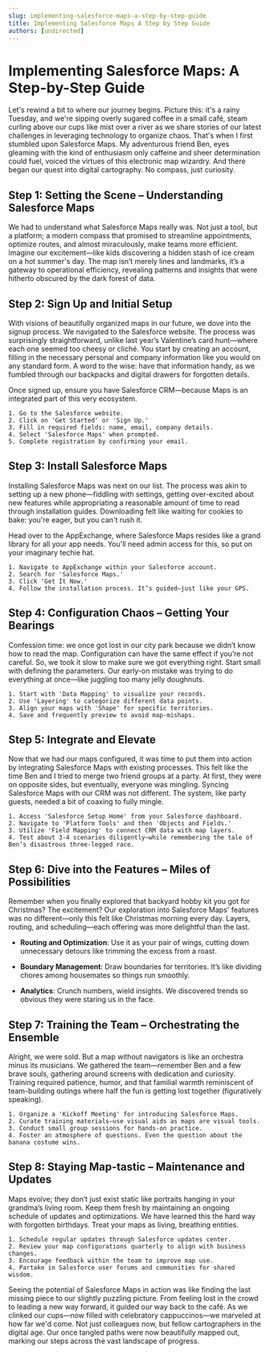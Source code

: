 ```yaml
---
slug: implementing-salesforce-maps-a-step-by-step-guide
title: Implementing Salesforce Maps A Step by Step Guide
authors: [undirected]
---
```



# Implementing Salesforce Maps: A Step-by-Step Guide

Let's rewind a bit to where our journey begins. Picture this: it's a rainy Tuesday, and we're sipping overly sugared coffee in a small café, steam curling above our cups like mist over a river as we share stories of our latest challenges in leveraging technology to organize chaos. That's when I first stumbled upon Salesforce Maps. My adventurous friend Ben, eyes gleaming with the kind of enthusiasm only caffeine and sheer determination could fuel, voiced the virtues of this electronic map wizardry. And there began our quest into digital cartography. No compass, just curiosity.

## Step 1: Setting the Scene – Understanding Salesforce Maps

We had to understand what Salesforce Maps really was. Not just a tool, but a platform; a modern compass that promised to streamline appointments, optimize routes, and almost miraculously, make teams more efficient. Imagine our excitement—like kids discovering a hidden stash of ice cream on a hot summer's day. The map isn’t merely lines and landmarks, it’s a gateway to operational efficiency, revealing patterns and insights that were hitherto obscured by the dark forest of data. 

## Step 2: Sign Up and Initial Setup

With visions of beautifully organized maps in our future, we dove into the signup process. We navigated to the Salesforce website. The process was surprisingly straightforward, unlike last year’s Valentine’s card hunt—where each one seemed too cheesy or cliché. You start by creating an account, filling in the necessary personal and company information like you would on any standard form. A word to the wise: have that information handy, as we fumbled through our backpacks and digital drawers for forgotten details.

Once signed up, ensure you have Salesforce CRM—because Maps is an integrated part of this very ecosystem.

```plaintext
1. Go to the Salesforce website.
2. Click on 'Get Started' or 'Sign Up.'
3. Fill in required fields: name, email, company details.
4. Select 'Salesforce Maps' when prompted.
5. Complete registration by confirming your email.
```

## Step 3: Install Salesforce Maps

Installing Salesforce Maps was next on our list. The process was akin to setting up a new phone—fiddling with settings, getting over-excited about new features while appropriating a reasonable amount of time to read through installation guides. Downloading felt like waiting for cookies to bake: you're eager, but you can't rush it.

Head over to the AppExchange, where Salesforce Maps resides like a grand library for all your app needs. You'll need admin access for this, so put on your imaginary techie hat.

```plaintext
1. Navigate to AppExchange within your Salesforce account.
2. Search for 'Salesforce Maps.'
3. Click 'Get It Now.'
4. Follow the installation process. It’s guided—just like your GPS.
```

## Step 4: Configuration Chaos – Getting Your Bearings

Confession time: we once got lost in our city park because we didn’t know how to read the map. Configuration can have the same effect if you’re not careful. So, we took it slow to make sure we got everything right. Start small with defining the parameters. Our early-on mistake was trying to do everything at once—like juggling too many jelly doughnuts.

```plaintext
1. Start with 'Data Mapping' to visualize your records.
2. Use 'Layering' to categorize different data points.
3. Align your maps with 'Shape' for specific territories.
4. Save and frequently preview to avoid map-mishaps.
```

## Step 5: Integrate and Elevate

Now that we had our maps configured, it was time to put them into action by integrating Salesforce Maps with existing processes. This felt like the time Ben and I tried to merge two friend groups at a party. At first, they were on opposite sides, but eventually, everyone was mingling. Syncing Salesforce Maps with our CRM was not different. The system, like party guests, needed a bit of coaxing to fully mingle.

```plaintext
1. Access 'Salesforce Setup Home' from your Salesforce dashboard.
2. Navigate to 'Platform Tools' and then 'Objects and Fields.'
3. Utilize 'Field Mapping' to connect CRM data with map layers.
4. Test about 3-4 scenarios diligently—while remembering the tale of Ben’s disastrous three-legged race.
```

## Step 6: Dive into the Features – Miles of Possibilities

Remember when you finally explored that backyard hobby kit you got for Christmas? The excitement? Our exploration into Salesforce Maps' features was no different—only this felt like Christmas morning every day. Layers, routing, and scheduling—each offering was more delightful than the last.

- **Routing and Optimization**: Use it as your pair of wings, cutting down unnecessary detours like trimming the excess from a roast.

- **Boundary Management**: Draw boundaries for territories. It’s like dividing chores among housemates so things run smoothly.

- **Analytics**: Crunch numbers, wield insights. We discovered trends so obvious they were staring us in the face.

## Step 7: Training the Team – Orchestrating the Ensemble

Alright, we were sold. But a map without navigators is like an orchestra minus its musicians. We gathered the team—remember Ben and a few brave souls, gathering around screens with dedication and curiosity. Training required patience, humor, and that familial warmth reminiscent of team-building outings where half the fun is getting lost together (figuratively speaking).

```plaintext
1. Organize a 'Kickoff Meeting' for introducing Salesforce Maps.
2. Curate training materials—use visual aids as maps are visual tools.
3. Conduct small group sessions for hands-on practice.
4. Foster an atmosphere of questions. Even the question about the banana costume wins.
```

## Step 8: Staying Map-tastic – Maintenance and Updates

Maps evolve; they don’t just exist static like portraits hanging in your grandma’s living room. Keep them fresh by maintaining an ongoing schedule of updates and optimizations. We have learned this the hard way with forgotten birthdays. Treat your maps as living, breathing entities.

```plaintext
1. Schedule regular updates through Salesforce updates center.
2. Review your map configurations quarterly to align with business changes.
3. Encourage feedback within the team to improve map use.
4. Partake in Salesforce user forums and communities for shared wisdom.
```

Seeing the potential of Salesforce Maps in action was like finding the last missing piece to our slightly puzzling picture. From feeling lost in the crowd to leading a new way forward, it guided our way back to the café. As we clinked our cups—now filled with celebratory cappuccinos—we marveled at how far we'd come. Not just colleagues now, but fellow cartographers in the digital age. Our once tangled paths were now beautifully mapped out, marking our steps across the vast landscape of progress.